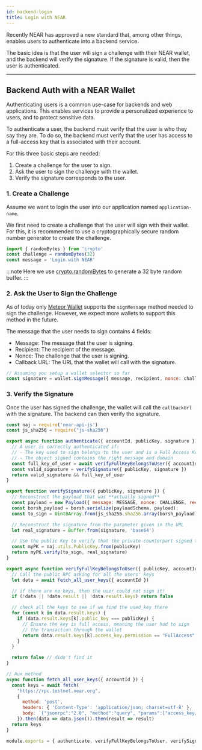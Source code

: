 ```yaml
---
id: backend-login
title: Login with NEAR
---
```


Recently NEAR has approved a new standard that, among other things, enables users to authenticate into a backend service.

The basic idea is that the user will sign a challenge with their NEAR wallet, and the backend will verify the signature. If the signature is valid, then the user is authenticated.

---

## Backend Auth with a NEAR Wallet
Authenticating users is a common use-case for backends and web applications. This enables services to provide a personalized experience to users, and to protect sensitive data.

To authenticate a user, the backend must verify that the user is who they say they are. To do so, the backend must verify that the user has access to a full-access key that is associated with their account.

For this three basic steps are needed:

1. Create a challenge for the user to sign.
2. Ask the user to sign the challenge with the wallet.
3. Verify the signature corresponds to the user.

### 1.  Create a Challenge
Assume we want to login the user into our application named `application-name`.

We first need to create a challenge that the user will sign with their wallet. For this, it is recommended to use a cryptographically secure random number generator to create the challenge.

```js
import { randomBytes } from 'crypto'
const challenge = randomBytes(32)
const message = 'Login with NEAR'
```

:::note
Here we use [crypto.randomBytes](https://nodejs.org/api/crypto.html#crypto_crypto_randombytes_size_callback) to generate a 32 byte random buffer.
:::

### 2. Ask the User to Sign the Challenge
As of today only [Meteor Wallet](https://meteorwallet.app) supports the `signMessage` method needed to sign the challenge. However, we expect more wallets to support this method in the future.

The message that the user needs to sign contains 4 fields:
- Message: The message that the user is signing.
- Recipient: The recipient of the message.
- Nonce: The challenge that the user is signing.
- Callback URL: The URL that the wallet will call with the signature.

```js
// Assuming you setup a wallet selector so far
const signature = wallet.signMessage({ message, recipient, nonce: challenge, callbackUrl: <server-auth-url> })
```

### 3. Verify the Signature
Once the user has signed the challenge, the wallet will call the `callbackUrl` with the signature. The backend can then verify the signature.

```js
const naj = require('near-api-js')
const js_sha256 = require("js-sha256")

export async function authenticate({ accountId, publicKey, signature }) {
  // A user is correctly authenticated if:
  // - The key used to sign belongs to the user and is a Full Access Key
  // - The object signed contains the right message and domain
  const full_key_of_user = await verifyFullKeyBelongsToUser({ accountId, publicKey })
  const valid_signature = verifySignature({ publicKey, signature })
  return valid_signature && full_key_of_user
}

export function verifySignature({ publicKey, signature }) {
  // Reconstruct the payload that was **actually signed**
  const payload = new Payload({ message: MESSAGE, nonce: CHALLENGE, recipient: APP, callbackUrl: cURL });
  const borsh_payload = borsh.serialize(payloadSchema, payload);
  const to_sign = Uint8Array.from(js_sha256.sha256.array(borsh_payload))

  // Reconstruct the signature from the parameter given in the URL
  let real_signature = Buffer.from(signature, 'base64')

  // Use the public Key to verify that the private-counterpart signed the message
  const myPK = naj.utils.PublicKey.from(publicKey)
  return myPK.verify(to_sign, real_signature)
}

export async function verifyFullKeyBelongsToUser({ publicKey, accountId }) {
  // Call the public RPC asking for all the users' keys
  let data = await fetch_all_user_keys({ accountId })

  // if there are no keys, then the user could not sign it!
  if (!data || !data.result || !data.result.keys) return false

  // check all the keys to see if we find the used_key there
  for (const k in data.result.keys) {
    if (data.result.keys[k].public_key === publicKey) {
      // Ensure the key is full access, meaning the user had to sign
      // the transaction through the wallet
      return data.result.keys[k].access_key.permission == "FullAccess"
    }
  }

  return false // didn't find it
}

// Aux method
async function fetch_all_user_keys({ accountId }) {
  const keys = await fetch(
    "https://rpc.testnet.near.org",
    {
      method: 'post',
      headers: { 'Content-Type': 'application/json; charset=utf-8' },
      body: `{"jsonrpc":"2.0", "method":"query", "params":["access_key/${accountId}", ""], "id":1}`
    }).then(data => data.json()).then(result => result)
  return keys
}

module.exports = { authenticate, verifyFullKeyBelongsToUser, verifySignature };
```